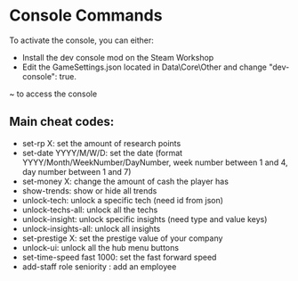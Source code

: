 # Console Commands

To activate the console, you can either:

 - Install the dev console mod on the Steam Workshop
 - Edit the GameSettings.json located in Data\Core\Other and change "dev-console": true.

\~ to access the console

## Main cheat codes:

 - set-rp X: set the amount of research points  
 - set-date YYYY/M/W/D: set the date (format YYYY/Month/WeekNumber/DayNumber, week number between 1 and 4, day number between 1 and 7\)  
 - set-money X: change the amount of cash the player has  
 - show-trends: show or hide all trends  
 - unlock-tech: unlock a specific tech (need id from json)  
 - unlock-techs-all: unlock all the techs  
 - unlock-insight: unlock specific insights (need type and value keys)  
 - unlock-insights-all: unlock all insights  
 - set-prestige X: set the prestige value of your company   
 - unlock-ui: unlock all the hub menu buttons  
 - set-time-speed fast 1000: set the fast forward speed  
 - add-staff role seniority : add an employee
